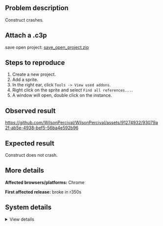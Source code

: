## Problem description

Construct crashes.

## Attach a .c3p

save open project: [save_open_project.zip](https://github.com/WilsonPercival/WilsonPercival/files/12061269/save_open_project.zip)

## Steps to reproduce

1. Create a new project.
2. Add a sprite.
3. In the right ear, click `Tools -> View used addons`.
4. Right click on the sprite and select `Find all references...`.
5. A window will open, double click on the instance.

## Observed result

https://github.com/WilsonPercival/WilsonPercival/assets/91274932/93079a2f-ab5e-4938-bef5-56ba4e592b96

## Expected result

Construct does not crash.

## More details



**Affected browsers/platforms:** Chrome

**First affected release:** broke in r350s

## System details

<details><summary>View details</summary>

Error report information
Type: unhandled rejection
Reason: Error: d.$ is not a function @ TypeError: d.$ is not a function at pqb (https://editor.construct.net/r350/components/bars/findReferencesBar/findReferencesBar.js:8:123) at qqb (https://editor.construct.net/r350/components/bars/findReferencesBar/findReferencesBar.js:8:355) at window.AE.Una (https://editor.construct.net/r350/components/bars/findReferencesBar/findReferencesBar.js:16:273) at Array. (https://editor.construct.net/r350/components/bars/findReferencesBar/findReferencesBar.js:12:164) at CCG.qi.g.K.Table.dispatchEvent (https://editor.construct.net/r350/main.js:1261:42) at wi (https://editor.construct.net/r350/main.js:411:250) at CCG.xi.g.K.Table.hL.$q (https://editor.construct.net/r350/main.js:1855:142) at HTMLElement.hl (https://editor.construct.net/r350/main.js:1852:168) at HTMLDocument. (https://editor.construct.net/r350/main.js:207:475)
Stack: TypeError: d.$ is not a function at pqb (https://editor.construct.net/r350/components/bars/findReferencesBar/findReferencesBar.js:8:123) at qqb (https://editor.construct.net/r350/components/bars/findReferencesBar/findReferencesBar.js:8:355) at window.AE.Una (https://editor.construct.net/r350/components/bars/findReferencesBar/findReferencesBar.js:16:273) at Array. (https://editor.construct.net/r350/components/bars/findReferencesBar/findReferencesBar.js:12:164) at CCG.qi.g.K.Table.dispatchEvent (https://editor.construct.net/r350/main.js:1261:42) at wi (https://editor.construct.net/r350/main.js:411:250) at CCG.xi.g.K.Table.hL.$q (https://editor.construct.net/r350/main.js:1855:142) at HTMLElement.hl (https://editor.construct.net/r350/main.js:1852:168) at HTMLDocument. (https://editor.construct.net/r350/main.js:207:475)
Construct version: r350
URL: https://editor.construct.net/
Date: Sat Jul 15 2023 19:15:44 GMT+0300 (Восточная Европа, летнее время)
Uptime: 66.2 s

Platform information
Product: Construct 3 r350 (stable)
Browser: Chrome 114.0.5735.199
Browser engine: Chromium
Context: browser
Operating system: Windows 11
Device type: desktop
Device pixel ratio: 1.5
Logical CPU cores: 16
Approx. device memory: 8 GB
User agent: Mozilla/5.0 (Windows NT 10.0; Win64; x64) AppleWebKit/537.36 (KHTML, like Gecko) Chrome/114.0.0.0 Safari/537.36
Language setting: en-US

WebGL information
Version string: WebGL 2.0 (OpenGL ES 3.0 Chromium)
Numeric version: 2
Supports NPOT textures: yes
Supports GPU profiling: no
Supports highp precision: yes
Vendor: Google Inc. (AMD)
Renderer: ANGLE (AMD, AMD Radeon(TM) Graphics Direct3D11 vs_5_0 ps_5_0, D3D11)
Major performance caveat: no
Maximum texture size: 16384
Point size range: 1 to 1024
Extensions: EXT_color_buffer_float, EXT_color_buffer_half_float, EXT_disjoint_timer_query_webgl2, EXT_float_blend, EXT_texture_compression_bptc, EXT_texture_compression_rgtc, EXT_texture_filter_anisotropic, EXT_texture_norm16, KHR_parallel_shader_compile, OES_draw_buffers_indexed, OES_texture_float_linear, OVR_multiview2, WEBGL_compressed_texture_s3tc, WEBGL_compressed_texture_s3tc_srgb, WEBGL_debug_renderer_info, WEBGL_debug_shaders, WEBGL_lose_context, WEBGL_multi_draw, WEBGL_provoking_vertex

</details>
